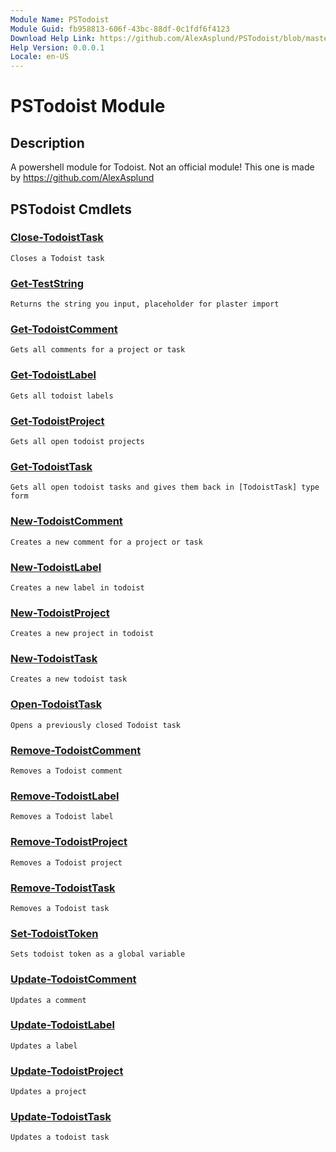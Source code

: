 ```yaml
---
Module Name: PSTodoist
Module Guid: fb958813-606f-43bc-88df-0c1fdf6f4123
Download Help Link: https://github.com/AlexAsplund/PSTodoist/blob/master/docs/en-us/PSTodoist.md
Help Version: 0.0.0.1
Locale: en-US
---
```


# PSTodoist Module
## Description
A powershell module for Todoist.
Not an official module! This one is made by https://github.com/AlexAsplund

## PSTodoist Cmdlets
### [Close-TodoistTask](Close-TodoistTask.md)
    Closes a Todoist task

### [Get-TestString](Get-TestString.md)
    Returns the string you input, placeholder for plaster import

### [Get-TodoistComment](Get-TodoistComment.md)
    Gets all comments for a project or task

### [Get-TodoistLabel](Get-TodoistLabel.md)
    Gets all todoist labels

### [Get-TodoistProject](Get-TodoistProject.md)
    Gets all open todoist projects

### [Get-TodoistTask](Get-TodoistTask.md)
    Gets all open todoist tasks and gives them back in [TodoistTask] type form

### [New-TodoistComment](New-TodoistComment.md)
    Creates a new comment for a project or task

### [New-TodoistLabel](New-TodoistLabel.md)
    Creates a new label in todoist

### [New-TodoistProject](New-TodoistProject.md)
    Creates a new project in todoist

### [New-TodoistTask](New-TodoistTask.md)
    Creates a new todoist task

### [Open-TodoistTask](Open-TodoistTask.md)
    Opens a previously closed Todoist task

### [Remove-TodoistComment](Remove-TodoistComment.md)
    Removes a Todoist comment

### [Remove-TodoistLabel](Remove-TodoistLabel.md)
    Removes a Todoist label

### [Remove-TodoistProject](Remove-TodoistProject.md)
    Removes a Todoist project

### [Remove-TodoistTask](Remove-TodoistTask.md)
    Removes a Todoist task

### [Set-TodoistToken](Set-TodoistToken.md)
    Sets todoist token as a global variable

### [Update-TodoistComment](Update-TodoistComment.md)
    Updates a comment

### [Update-TodoistLabel](Update-TodoistLabel.md)
    Updates a label

### [Update-TodoistProject](Update-TodoistProject.md)
    Updates a project

### [Update-TodoistTask](Update-TodoistTask.md)
    Updates a todoist task

